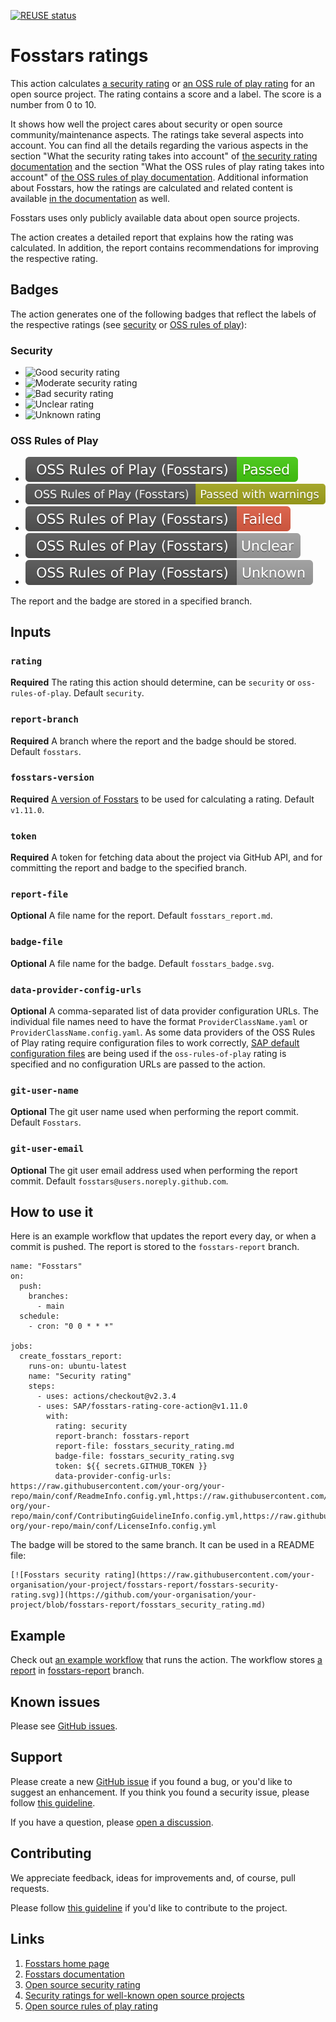 [![REUSE status](https://api.reuse.software/badge/github.com/SAP/fosstars-rating-core-action)](https://api.reuse.software/info/github.com/SAP/fosstars-rating-core-action)

# Fosstars ratings

This action calculates [a security rating](https://sap.github.io/fosstars-rating-core/oss_security_rating.html) or [an OSS rule of play rating](https://sap.github.io/fosstars-rating-core/oss_rules_of_play_rating.html) for an open source project.
The rating contains a score and a label. The score is a number from 0 to 10.

It shows how well the project cares about security or open source community/maintenance aspects. The ratings take several aspects into account. You can find all the details regarding the various aspects in the section "What the security rating takes into account" of [the security rating documentation](https://sap.github.io/fosstars-rating-core/oss_security_rating.html) and the section "What the OSS rules of play rating takes into account" of [the OSS rules of play documentation](https://sap.github.io/fosstars-rating-core/oss_rules_of_play_rating.html). Additional information about Fosstars, how the ratings are calculated and related content is available [in the documentation](https://sap.github.io/fosstars-rating-core/) as well.

Fosstars uses only publicly available data about open source projects.

The action creates a detailed report that explains how the rating was calculated.
In addition, the report contains recommendations for improving the respective rating.

## Badges

The action generates one of the following badges that reflect the labels of the respective ratings (see [security](https://sap.github.io/fosstars-rating-core/oss_security_rating.html) or [OSS rules of play](https://sap.github.io/fosstars-rating-core/oss_rules_of_play_rating.html)):

### Security

* ![Good security rating](https://raw.githubusercontent.com/SAP/fosstars-rating-core-action/main/images/security-fosstars-good.svg)
* ![Moderate security rating](https://raw.githubusercontent.com/SAP/fosstars-rating-core-action/main/images/security-fosstars-moderate.svg)
* ![Bad security rating](https://raw.githubusercontent.com/SAP/fosstars-rating-core-action/main/images/security-fosstars-bad.svg)
* ![Unclear rating](https://raw.githubusercontent.com/SAP/fosstars-rating-core-action/main/images/security-fosstars-unclear.svg)
* ![Unknown rating](https://raw.githubusercontent.com/SAP/fosstars-rating-core-action/main/images/security-fosstars-unknown.svg)

### OSS Rules of Play

* ![Rating passed](https://raw.githubusercontent.com/SAP/fosstars-rating-core-action/main/images/rop-fosstars-passed.svg)
* ![Rating passed with warnings](https://raw.githubusercontent.com/SAP/fosstars-rating-core-action/main/images/rop-fosstars-passed_with_warning.svg)
* ![Rating failed](https://raw.githubusercontent.com/SAP/fosstars-rating-core-action/main/images/rop-fosstars-failed.svg)
* ![Unclear rating](https://raw.githubusercontent.com/SAP/fosstars-rating-core-action/main/images/rop-fosstars-unclear.svg)
* ![Unknown security rating](https://raw.githubusercontent.com/SAP/fosstars-rating-core-action/main/images/rop-fosstars-unknown.svg)

The report and the badge are stored in a specified branch.

## Inputs

### `rating`

**Required** The rating this action should determine, can be `security` or `oss-rules-of-play`. Default `security`.

### `report-branch`

**Required** A branch where the report and the badge should be stored. Default `fosstars`.

### `fosstars-version`

**Required** [A version of Fosstars](https://github.com/SAP/fosstars-rating-core/releases)
to be used for calculating a rating. Default `v1.11.0`.

### `token`

**Required** A token for fetching data about the project via GitHub API,
and for committing the report and badge to the specified branch.

### `report-file`

**Optional** A file name for the report. Default `fosstars_report.md`.

### `badge-file`

**Optional** A file name for the badge. Default `fosstars_badge.svg`.

### `data-provider-config-urls`

**Optional** A comma-separated list of data provider configuration URLs.
The individual file names need to have the format `ProviderClassName.yaml` or `ProviderClassName.config.yaml`.
As some data providers of the OSS Rules of Play rating require configuration files to work correctly, [SAP default configuration files](https://github.com/SAP/fosstars-rating-core-action/tree/main/rop-sap-defaults) are being used if the `oss-rules-of-play` rating is specified and no configuration URLs are passed to the action.

### `git-user-name`

**Optional** The git user name used when performing the report commit. Default `Fosstars`.

### `git-user-email`

**Optional** The git user email address used when performing the report commit. Default `fosstars@users.noreply.github.com`.

## How to use it

Here is an example workflow that updates the report every day, or when a commit is pushed.
The report is stored to the `fosstars-report` branch.

```
name: "Fosstars"
on:
  push:
    branches:
      - main
  schedule:
    - cron: "0 0 * * *"

jobs:
  create_fosstars_report:
    runs-on: ubuntu-latest
    name: "Security rating"
    steps:
      - uses: actions/checkout@v2.3.4
      - uses: SAP/fosstars-rating-core-action@v1.11.0
        with:
          rating: security
          report-branch: fosstars-report
          report-file: fosstars_security_rating.md
          badge-file: fosstars_security_rating.svg
          token: ${{ secrets.GITHUB_TOKEN }}
          data-provider-config-urls: https://raw.githubusercontent.com/your-org/your-repo/main/conf/ReadmeInfo.config.yml,https://raw.githubusercontent.com/your-org/your-repo/main/conf/ContributingGuidelineInfo.config.yml,https://raw.githubusercontent.com/your-org/your-repo/main/conf/LicenseInfo.config.yml
```

The badge will be stored to the same branch. It can be used in a README file:

```
[![Fosstars security rating](https://raw.githubusercontent.com/your-organisation/your-project/fosstars-report/fosstars-security-rating.svg)](https://github.com/your-organisation/your-project/blob/fosstars-report/fosstars_security_rating.md)
```

## Example

Check out [an example workflow](https://github.com/SAP/fosstars-rating-core/blob/master/.github/workflows/fosstars-project-report.yml) that runs the action.
The workflow stores [a report](https://github.com/SAP/fosstars-rating-core/blob/fosstars-report/fosstars_report.md) in [fosstars-report](https://github.com/SAP/fosstars-rating-core/tree/fosstars-report) branch.

## Known issues

Please see [GitHub issues](https://github.com/SAP/fosstars-rating-core-action/issues).

## Support

Please create a new [GitHub issue](https://github.com/SAP/fosstars-rating-core-action/issues)
if you found a bug, or you'd like to suggest an enhancement.
If you think you found a security issue, please follow [this guideline](SECURITY.md).

If you have a question, please [open a discussion](https://github.com/SAP/fosstars-rating-core-action/discussions).

## Contributing

We appreciate feedback, ideas for improvements and, of course, pull requests.

Please follow [this guideline](CONTRIBUTING.md) if you'd like to contribute to the project.

## Links

1. [Fosstars home page](https://github.com/SAP/fosstars-rating-core)
1. [Fosstars documentation](https://sap.github.io/fosstars-rating-core/)
1. [Open source security rating](https://sap.github.io/fosstars-rating-core/oss_security_rating.html)
1. [Security ratings for well-known open source projects](https://sap.github.io/fosstars-rating-core/oss/security/)
1. [Open source rules of play rating](https://sap.github.io/fosstars-rating-core/oss_rules_of_play_rating.html)
